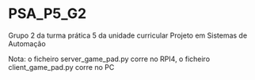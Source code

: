 # PSA_P5_G2
Grupo 2 da turma prática 5 da unidade curricular Projeto em Sistemas de Automação

Nota: o ficheiro server_game_pad.py corre no RPI4, o ficheiro client_game_pad.py corre no PC